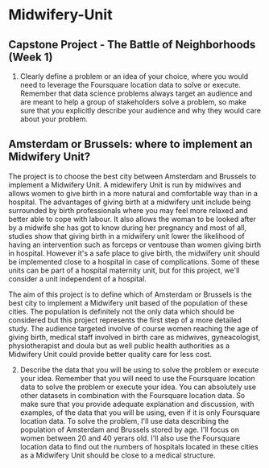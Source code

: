 # Midwifery-Unit
## Capstone Project - The Battle of Neighborhoods (Week 1)
1. Clearly define a problem or an idea of your choice, where you would need to leverage the Foursquare location data to solve or execute. Remember that data science problems always target an audience and are meant to help a group of stakeholders solve a problem, so make sure that you explicitly describe your audience and why they would care about your problem.
## Amsterdam or Brussels: where to implement an Midwifery Unit?
The project is to choose the best city between Amsterdam and Brussels to implement a Midwifery Unit. A midewifery Unit is run by midwives and allows women to give birth in a more natural and comfortable way than in a hospital.  The advantages of giving birth at a midwifery unit include being surrounded by birth professionals where you may feel more relaxed and better able to cope with labour. It also allows the woman to be looked after by a midwife she has got to know during her pregnancy and most of all, studies show that giving birth in a midwifery unit lower the likelihood of having an intervention such as forceps or ventouse than women giving birth in hospital.
However it's a safe place to give birth, the midwifery unit should be implemented close to a hospital in case of complications. Some of these units can be part of a hospital maternity unit, but for this project, we'll consider a unit independent of a hospital.

The aim of this project is to define which of Amsterdam or Brussels is the best city  to implement a Midwifery unit based of the population of these cities. The population is definitely not the only data which should be considered but this project represents the first step of a more detailed study.
The audience targeted involve of course women reaching the age of giving birth, medical staff involved in birth care as midwives, gyneacologist, physiotherapist and doula but as well public health authorities  as a Midwifery Unit could provide better quality care for less cost.

2.  Describe the data that you will be using to solve the problem or execute your idea. Remember that you will need to use the Foursquare location data to solve the problem or execute your idea. You can absolutely use other datasets in combination with the Foursquare location data. So make sure that you provide adequate explanation and discussion, with examples, of the data that you will be using, even if it is only Foursquare location data.
To solve the problem, I'll use data describing the population of Amsterdam and Brussels stored by age. I'll focus on women  between 20 and 40 yerars old.
I'll also use the Foursquare location data to find out the numbers of hospitals located in these cities as a Midwifery Unit should be close to a medical structure.
